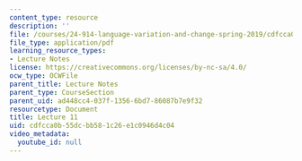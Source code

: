 ```yaml
---
content_type: resource
description: ''
file: /courses/24-914-language-variation-and-change-spring-2019/cdfcca0b55dcbb581c26e1c0946d4c04_MIT24_914s19_lec11.pdf
file_type: application/pdf
learning_resource_types:
- Lecture Notes
license: https://creativecommons.org/licenses/by-nc-sa/4.0/
ocw_type: OCWFile
parent_title: Lecture Notes
parent_type: CourseSection
parent_uid: ad448cc4-037f-1356-6bd7-86087b7e9f32
resourcetype: Document
title: Lecture 11
uid: cdfcca0b-55dc-bb58-1c26-e1c0946d4c04
video_metadata:
  youtube_id: null
---
```

